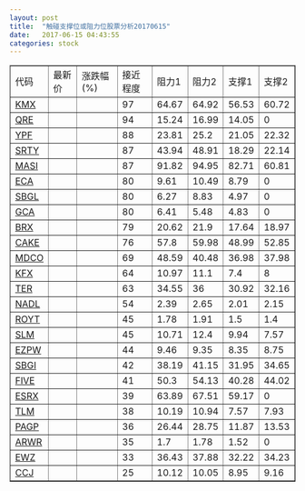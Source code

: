 ```yaml
---
layout: post
title:  "触碰支撑位或阻力位股票分析20170615"
date:   2017-06-15 04:43:55
categories: stock
---
```

<script type="text/javascript">
var stockList = []
stockList.push('gb_kmx');
stockList.push('gb_qre');
stockList.push('gb_ypf');
stockList.push('gb_srty');
stockList.push('gb_masi');
stockList.push('gb_eca');
stockList.push('gb_sbgl');
stockList.push('gb_gca');
stockList.push('gb_brx');
stockList.push('gb_cake');
stockList.push('gb_mdco');
stockList.push('gb_kfx');
stockList.push('gb_ter');
stockList.push('gb_nadl');
stockList.push('gb_royt');
stockList.push('gb_slm');
stockList.push('gb_ezpw');
stockList.push('gb_sbgi');
stockList.push('gb_five');
stockList.push('gb_esrx');
stockList.push('gb_tlm');
stockList.push('gb_pagp');
stockList.push('gb_arwr');
stockList.push('gb_ewz');
stockList.push('gb_ccj');
</script>
<table border="1">
 <tr>
 <td>代码</td>
 <td>最新价</td>
 <td>涨跌幅(%)</td>
 <td>接近程度</td>
 <td>阻力1</td>
 <td>阻力2</td>
 <td>支撑1</td>
 <td>支撑2</td>
</tr>
  <tr id="kmx" class="green">
  <td><a href="http://stock.finance.sina.com.cn/usstock/quotes/KMX.html" target="_blank">KMX</a></td><td></td><td></td><td>97</td><td>64.67</td><td>64.92</td><td>56.53</td><td>60.72</td></tr>
  <tr id="qre" class="red">
  <td><a href="http://stock.finance.sina.com.cn/usstock/quotes/QRE.html" target="_blank">QRE</a></td><td></td><td></td><td>94</td><td>15.24</td><td>16.99</td><td>14.05</td><td>0</td></tr>
  <tr id="ypf" class="red">
  <td><a href="http://stock.finance.sina.com.cn/usstock/quotes/YPF.html" target="_blank">YPF</a></td><td></td><td></td><td>88</td><td>23.81</td><td>25.2</td><td>21.05</td><td>22.32</td></tr>
  <tr id="srty" class="red">
  <td><a href="http://stock.finance.sina.com.cn/usstock/quotes/SRTY.html" target="_blank">SRTY</a></td><td></td><td></td><td>87</td><td>43.94</td><td>48.91</td><td>18.29</td><td>22.14</td></tr>
  <tr id="masi" class="red">
  <td><a href="http://stock.finance.sina.com.cn/usstock/quotes/MASI.html" target="_blank">MASI</a></td><td></td><td></td><td>87</td><td>91.82</td><td>94.95</td><td>82.71</td><td>60.81</td></tr>
  <tr id="eca" class="red">
  <td><a href="http://stock.finance.sina.com.cn/usstock/quotes/ECA.html" target="_blank">ECA</a></td><td></td><td></td><td>80</td><td>9.61</td><td>10.49</td><td>8.79</td><td>0</td></tr>
  <tr id="sbgl" class="green">
  <td><a href="http://stock.finance.sina.com.cn/usstock/quotes/SBGL.html" target="_blank">SBGL</a></td><td></td><td></td><td>80</td><td>6.27</td><td>8.83</td><td>4.97</td><td>0</td></tr>
  <tr id="gca" class="green">
  <td><a href="http://stock.finance.sina.com.cn/usstock/quotes/GCA.html" target="_blank">GCA</a></td><td></td><td></td><td>80</td><td>6.41</td><td>5.48</td><td>4.83</td><td>0</td></tr>
  <tr id="brx" class="green">
  <td><a href="http://stock.finance.sina.com.cn/usstock/quotes/BRX.html" target="_blank">BRX</a></td><td></td><td></td><td>79</td><td>20.62</td><td>21.9</td><td>17.64</td><td>18.97</td></tr>
  <tr id="cake" class="green">
  <td><a href="http://stock.finance.sina.com.cn/usstock/quotes/CAKE.html" target="_blank">CAKE</a></td><td></td><td></td><td>76</td><td>57.8</td><td>59.98</td><td>48.99</td><td>52.85</td></tr>
  <tr id="mdco" class="green">
  <td><a href="http://stock.finance.sina.com.cn/usstock/quotes/MDCO.html" target="_blank">MDCO</a></td><td></td><td></td><td>69</td><td>48.59</td><td>40.48</td><td>36.98</td><td>37.98</td></tr>
  <tr id="kfx" class="green">
  <td><a href="http://stock.finance.sina.com.cn/usstock/quotes/KFX.html" target="_blank">KFX</a></td><td></td><td></td><td>64</td><td>10.97</td><td>11.1</td><td>7.4</td><td>8</td></tr>
  <tr id="ter" class="green">
  <td><a href="http://stock.finance.sina.com.cn/usstock/quotes/TER.html" target="_blank">TER</a></td><td></td><td></td><td>63</td><td>34.55</td><td>36</td><td>30.92</td><td>32.16</td></tr>
  <tr id="nadl" class="green">
  <td><a href="http://stock.finance.sina.com.cn/usstock/quotes/NADL.html" target="_blank">NADL</a></td><td></td><td></td><td>54</td><td>2.39</td><td>2.65</td><td>2.01</td><td>2.15</td></tr>
  <tr id="royt" class="red">
  <td><a href="http://stock.finance.sina.com.cn/usstock/quotes/ROYT.html" target="_blank">ROYT</a></td><td></td><td></td><td>45</td><td>1.78</td><td>1.91</td><td>1.5</td><td>1.4</td></tr>
  <tr id="slm" class="green">
  <td><a href="http://stock.finance.sina.com.cn/usstock/quotes/SLM.html" target="_blank">SLM</a></td><td></td><td></td><td>45</td><td>10.71</td><td>12.4</td><td>9.94</td><td>7.57</td></tr>
  <tr id="ezpw" class="green">
  <td><a href="http://stock.finance.sina.com.cn/usstock/quotes/EZPW.html" target="_blank">EZPW</a></td><td></td><td></td><td>44</td><td>9.46</td><td>9.35</td><td>8.35</td><td>8.75</td></tr>
  <tr id="sbgi" class="green">
  <td><a href="http://stock.finance.sina.com.cn/usstock/quotes/SBGI.html" target="_blank">SBGI</a></td><td></td><td></td><td>42</td><td>38.19</td><td>41.15</td><td>31.95</td><td>34.65</td></tr>
  <tr id="five" class="red">
  <td><a href="http://stock.finance.sina.com.cn/usstock/quotes/FIVE.html" target="_blank">FIVE</a></td><td></td><td></td><td>41</td><td>50.3</td><td>54.13</td><td>40.28</td><td>44.02</td></tr>
  <tr id="esrx" class="red">
  <td><a href="http://stock.finance.sina.com.cn/usstock/quotes/ESRX.html" target="_blank">ESRX</a></td><td></td><td></td><td>39</td><td>63.89</td><td>67.51</td><td>59.17</td><td>0</td></tr>
  <tr id="tlm" class="green">
  <td><a href="http://stock.finance.sina.com.cn/usstock/quotes/TLM.html" target="_blank">TLM</a></td><td></td><td></td><td>38</td><td>10.19</td><td>10.94</td><td>7.57</td><td>7.93</td></tr>
  <tr id="pagp" class="red">
  <td><a href="http://stock.finance.sina.com.cn/usstock/quotes/PAGP.html" target="_blank">PAGP</a></td><td></td><td></td><td>36</td><td>26.44</td><td>28.75</td><td>11.87</td><td>13.53</td></tr>
  <tr id="arwr" class="green">
  <td><a href="http://stock.finance.sina.com.cn/usstock/quotes/ARWR.html" target="_blank">ARWR</a></td><td></td><td></td><td>35</td><td>1.7</td><td>1.78</td><td>1.52</td><td>0</td></tr>
  <tr id="ewz" class="green">
  <td><a href="http://stock.finance.sina.com.cn/usstock/quotes/EWZ.html" target="_blank">EWZ</a></td><td></td><td></td><td>33</td><td>36.43</td><td>37.88</td><td>32.22</td><td>34.23</td></tr>
  <tr id="ccj" class="green">
  <td><a href="http://stock.finance.sina.com.cn/usstock/quotes/CCJ.html" target="_blank">CCJ</a></td><td></td><td></td><td>25</td><td>10.12</td><td>10.05</td><td>8.95</td><td>9.16</td></tr>
</table>
